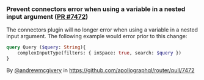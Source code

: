 ### Prevent connectors error when using a variable in a nested input argument ([PR #7472](https://github.com/apollographql/router/pull/7472))

The connectors plugin will no longer error when using a variable in a nested input argument. The following example would error prior to this change:

```graphql
query Query ($query: String){
    complexInputType(filters: { inSpace: true, search: $query })
}
```

By [@andrewmcgivery](https://github.com/andrewmcgivery) in https://github.com/apollographql/router/pull/7472
